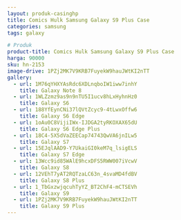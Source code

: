 ```yaml
---
layout: produk-casinghp
title: Comics Hulk Samsung Galaxy S9 Plus Case
categories: samsung
tags: galaxy

# Produk
product-title: Comics Hulk Samsung Galaxy S9 Plus Case
harga: 90000
sku: hn-2153
image-drive: 1PZj2MK7V9KRB7FuyekW9hauJWtKI2nTT
gallery:
  - url: 1M76qYHXYAsRdc6XDLnqboIW1iww7inhY
    title: Galaxy Note 8
  - url: 1WLZzmz9as9n9nTU5I1ucv8hLxHyhnHz0
    title: Galaxy S6
  - url: 188YfEynCNi37lQVtZcyc9-4tLwxOffw6
    title: Galaxy S6 Edge
  - url: 1oAu0C8VijiIWx-IJDGA2tyRKOXAX65dU
    title: Galaxy S6 Edge Plus
  - url: 18C4-5X5dVaZEECap74743QwVA6jnILw5
    title: Galaxy S7
  - url: 15EJqlAAD9-Y7UkaiGI0keM7q_lsigELS
    title: Galaxy S7 Edge
  - url: 13Wcc9id85WAlE9hcxDFS5RWW007iVcwV
    title: Galaxy S8
  - url: 12VEhT7yAT2RQTzaLC63n_4svaMD4fdBV
    title: Galaxy S8 Plus
  - url: 1_TbGxzwjqcuhTyYZ_BT2ChF4-mCTSEVh
    title: Galaxy S9
  - url: 1PZj2MK7V9KRB7FuyekW9hauJWtKI2nTT
    title: Galaxy S9 Plus
---
```

